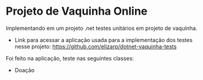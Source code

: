 # Projeto de Vaquinha Online
Implementando em um projeto .net testes unitários em projeto de vaquinha.
- Link para acessar a aplicação usada para a implementação dos testes nesse projeto: https://github.com/elizarp/dotnet-vaquinha-tests

Foi feito na aplicação, teste nas seguintes classes:
- Doação
